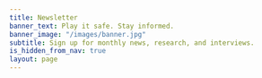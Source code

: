 ```yaml
---
title: Newsletter
banner_text: Play it safe. Stay informed.
banner_image: "/images/banner.jpg"
subtitle: Sign up for monthly news, research, and interviews.
is_hidden_from_nav: true
layout: page
---
```


<div>
  <!--[if lte IE 8]>
  <script charset="utf-8" type="text/javascript" src="//js.hsforms.net/forms/v2-legacy.js"></script>
  <![endif]-->
  <script charset="utf-8" type="text/javascript" src="//js.hsforms.net/forms/v2.js"></script>
  <script>
    hbspt.forms.create({
      portalId: '2312887',
      formId: '0aba9475-1409-4ad4-87f1-30370bc575f7',
      onFormReady: function ($form) {
        $form.find('.hs-button')
            .attr('class', '')
            .addClass('btn')
            .addClass('btn-primary');
      },
      onFormSubmit: function ($form, ctx){
        $form.prepend('<div class="alert alert-success">Thank you for signing up!</div>');
      }
    });
  </script>

</div>
